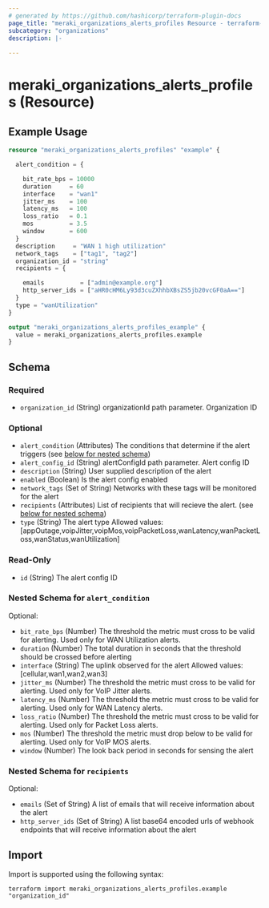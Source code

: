 ```yaml
---
# generated by https://github.com/hashicorp/terraform-plugin-docs
page_title: "meraki_organizations_alerts_profiles Resource - terraform-provider-meraki"
subcategory: "organizations"
description: |-
  
---
```


# meraki_organizations_alerts_profiles (Resource)



## Example Usage

```terraform
resource "meraki_organizations_alerts_profiles" "example" {

  alert_condition = {

    bit_rate_bps = 10000
    duration     = 60
    interface    = "wan1"
    jitter_ms    = 100
    latency_ms   = 100
    loss_ratio   = 0.1
    mos          = 3.5
    window       = 600
  }
  description     = "WAN 1 high utilization"
  network_tags    = ["tag1", "tag2"]
  organization_id = "string"
  recipients = {

    emails          = ["admin@example.org"]
    http_server_ids = ["aHR0cHM6Ly93d3cuZXhhbXBsZS5jb20vcGF0aA=="]
  }
  type = "wanUtilization"
}

output "meraki_organizations_alerts_profiles_example" {
  value = meraki_organizations_alerts_profiles.example
}
```

<!-- schema generated by tfplugindocs -->
## Schema

### Required

- `organization_id` (String) organizationId path parameter. Organization ID

### Optional

- `alert_condition` (Attributes) The conditions that determine if the alert triggers (see [below for nested schema](#nestedatt--alert_condition))
- `alert_config_id` (String) alertConfigId path parameter. Alert config ID
- `description` (String) User supplied description of the alert
- `enabled` (Boolean) Is the alert config enabled
- `network_tags` (Set of String) Networks with these tags will be monitored for the alert
- `recipients` (Attributes) List of recipients that will recieve the alert. (see [below for nested schema](#nestedatt--recipients))
- `type` (String) The alert type
                                  Allowed values: [appOutage,voipJitter,voipMos,voipPacketLoss,wanLatency,wanPacketLoss,wanStatus,wanUtilization]

### Read-Only

- `id` (String) The alert config ID

<a id="nestedatt--alert_condition"></a>
### Nested Schema for `alert_condition`

Optional:

- `bit_rate_bps` (Number) The threshold the metric must cross to be valid for alerting. Used only for WAN Utilization alerts.
- `duration` (Number) The total duration in seconds that the threshold should be crossed before alerting
- `interface` (String) The uplink observed for the alert
                                        Allowed values: [cellular,wan1,wan2,wan3]
- `jitter_ms` (Number) The threshold the metric must cross to be valid for alerting. Used only for VoIP Jitter alerts.
- `latency_ms` (Number) The threshold the metric must cross to be valid for alerting. Used only for WAN Latency alerts.
- `loss_ratio` (Number) The threshold the metric must cross to be valid for alerting. Used only for Packet Loss alerts.
- `mos` (Number) The threshold the metric must drop below to be valid for alerting. Used only for VoIP MOS alerts.
- `window` (Number) The look back period in seconds for sensing the alert


<a id="nestedatt--recipients"></a>
### Nested Schema for `recipients`

Optional:

- `emails` (Set of String) A list of emails that will receive information about the alert
- `http_server_ids` (Set of String) A list base64 encoded urls of webhook endpoints that will receive information about the alert

## Import

Import is supported using the following syntax:

```shell
terraform import meraki_organizations_alerts_profiles.example "organization_id"
```
